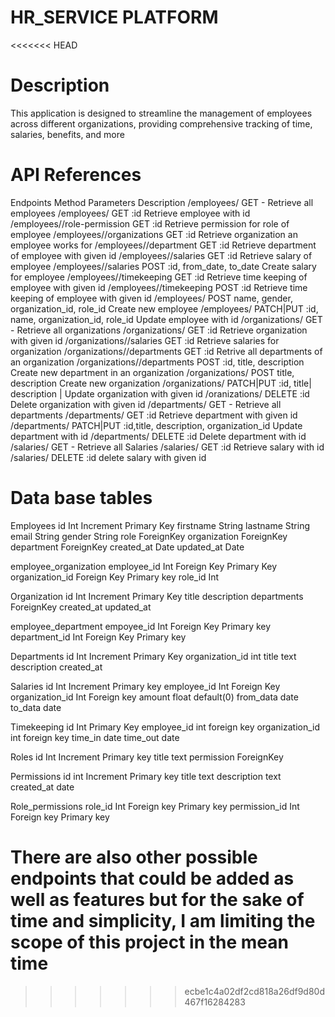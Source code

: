 # HR_SERVICE PLATFORM
<<<<<<< HEAD

# Description

This application is designed to streamline the management of employees across different organizations, providing comprehensive tracking of time, salaries, benefits, and more

# API References

Endpoints                         Method            Parameters                                  Description
/employees/                       GET               -                                           Retrieve all employees
/employees/<id>                   GET               :id                                         Retrieve employee with id
/employees/<id>/role-permission    GET               :id                                         Retrieve permission for role of employee
/employees/<id>/organizations      GET               :id                                         Retrieve organization an employee works for
/employees/<id>/department        GET               :id                                         Retrieve department of employee with given id
/employees/<id>/salaries          GET               :id                                         Retrieve salary of employee
/employees/<id>/salaries            POST              :id, from_date, to_date                     Create salary for employee
/employees/<id>/timekeeping       GET               :id                                         Retrieve time keeping of employee with given id
/employees/<id>/timekeeping       POST              :id                                         Retrieve time keeping of employee with given id
/employees/                       POST              name, gender, organization_id, role_id      Create new employee
/employees/<id>                   PATCH|PUT         :id, name, organization_id, role_id         Update employee with id
/organizations/                   GET               -                                           Retrieve all organizations
/organizations/<id>               GET               :id                                         Retrieve organization with given id
/organizations/<id>/salaries      GET               :id                                         Retrieve salaries for organization
/organizations/<id>/departments   GET               :id                                         Retrive all departments of an organization
/organizations/<id>/departments   POST              :id, title, description                     Create new department in an organization
/organizations/                   POST              title, description                          Create new organization
/organizations/<id>               PATCH|PUT         :id, title| description |                   Update organization with given id
/oranizations/<id>                DELETE            :id                                         Delete organization with given id
/departments/                     GET                -                                          Retrieve all departments
/departments/<id>                 GET               :id                                         Retrieve department with given id
/departments/<id>                 PATCH|PUT         :id,title, description, organization_id     Update department with id
/departments/<id>                 DELETE            :id                                         Delete department with id
/salaries/                        GET               -                                           Retrieve all  Salaries
/salaries/<id>                    GET               :id                                         Retrieve salary with id
/salaries/<id>                    DELETE            :id                                         delete salary with given id




# Data base tables

Employees
id Int Increment Primary Key
firstname String
lastname String
email String
gender String
role ForeignKey
organization ForeignKey
department ForeignKey
created_at Date
updated_at Date

employee_organization
employee_id Int Foreign Key Primary Key
organization_id Foreign Key Primary key
role_id Int

Organization
id Int Increment Primary Key
title
description
departments ForeignKey
created_at
updated_at

employee_department
empoyee_id Int Foreign Key Primary key
department_id Int Foreign Key Primary key

Departments
id Int Increment Primary Key
organization_id int
title text
description
created_at

Salaries
id Int Increment Primary key
employee_id Int Foreign Key
organization_id Int Foreign key
amount float default(0)
from_data date
to_data date

Timekeeping
id Int Primary Key
employee_id int foreign key
organization_id int foreign key
time_in date
time_out date

Roles
id Int Increment Primary key
title text
permission ForeignKey

Permissions
id int Increment Primary key
title text
description text
created_at date

Role_permissions
role_id Int Foreign key Primary key
permission_id Int Foreign key Primary key

There are also other possible endpoints that could be added as well as features but for the sake of time and simplicity, I am limiting the scope of this project in the mean time
=======
>>>>>>> ecbe1c4a02df2cd818a26df9d80d467f16284283
